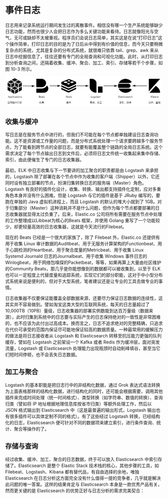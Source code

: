# 事件日志

日志用来记录系统运行期间发生过的离散事件。相信没有哪一个生产系统能够缺少日志功能，然而也很少人会把日志作为多么关键功能来看待。日志就像阳光与空气，无可或缺却不太被重视。程序员们会说日志简单，其实这是在说“打印日志”这个操作简单，打印日志的目的是为了日后从中得到有价值的信息，而今天只要稍微复杂点的系统，尤其是复杂的分布式系统，就很难只依靠 tail、grep、awk 来从日志中挖掘信息了，往往还要有专门的全局查询和可视化功能。此时，从打印日志到分析查询之间，还隔着收集、缓冲、聚合、加工、索引、存储等若干个步骤，如图 10-3 所示。

![img_4.png](img_4.png)

## 收集与缓冲

写日志是在服务节点中进行的，但我们不可能在每个节点都单独建设日志查询功能。这不是资源或工作量的问题，而是分布式系统处理一个请求要跨越多个服务节点，为了能看到跨节点的全部日志，就要有能覆盖整个链路的全局日志系统。这个需求决定了每个节点输出日志到文件后，必须将日志文件统一收集起来集中存储、索引，由此便催生了专门的日志收集器。

最初，ELK 中日志收集与下一节要讲的加工聚合的职责都是由 Logstash 来承担的，Logstash 除了部署在各个节点中作为收集的客户端（Shipper）以外，它还同时设有独立部署的节点，扮演归集转换日志的服务端（Master）角色。Logstash 有良好的插件化设计，收集、转换、输出都支持插件化定制，应对多重角色本身并没有什么困难。但是 Logstash 与它的插件是基于 JRuby 编写的，要跑在单独的 Java 虚拟机进程上，而且 Logstash 的默认的堆大小就到了 1GB。对于归集部分（Master）这种消耗并不是什么问题，但作为每个节点都要部署的日志收集器就显得太过负重了。后来，Elastic.co 公司将所有需要在服务节点中处理的工作整理成以Libbeat为核心的Beats 框架，并使用 Golang 重写了一个功能较少，却更轻量高效的日志收集器，这就是今天流行的Filebeat。

现在的 Beats 已经是一个很大的家族了，除了 Filebeat 外，Elastic.co 还提供有用于收集 Linux 审计数据的Auditbeat、用于无服务计算架构的Functionbeat、用于心跳检测的Heartbeat、用于聚合度量的Metricbeat、用于收集 Linux Systemd Journald 日志的Journalbeat、用于收集 Windows 事件日志的Winlogbeat，用于网络包嗅探的Packetbeat，等等，如果再算上大量由社区维护的Community Beats，那几乎是你能想像到的数据都可以被收集到，以至于 ELK 也可以一定程度上代替度量和追踪系统，实现它们的部分职能，这对于中小型分布式系统来说是便利的，但对于大型系统，笔者建议还是让专业的工具去做专业的事情。

日志收集器不仅要保证能覆盖全部数据来源，还要尽力保证日志数据的连续性，这其实并不容易做到。譬如淘宝这类大型的互联网系统，每天的日志量超过了 10,000TB（10PB）量级，日志收集器的部署实例数能到达百万量级（数据来源），此时归集到系统中的日志要与实际产生的日志保持绝对的一致性是非常困难的，也不应该为此付出过高成本。换而言之，日志不追求绝对的完整精确，只追求在代价可承受的范围内保证尽可能地保证较高的数据质量。一种最常用的缓解压力的做法是将日志接收者从 Logstash 和 Elasticsearch 转移至抗压能力更强的队列缓存，譬如在 Logstash 之前架设一个 Kafka 或者 Redis 作为缓冲层，面对突发流量，Logstash 或 Elasticsearch 处理能力出现瓶颈时自动削峰填谷，甚至当它们短时间停顿，也不会丢失日志数据。


## 加工与聚合
Logstash 的基本职能是把日志行中的非结构化数据，通过 Grok 表达式语法转换为上面表格那样的结构化数据，进行结构化的同时，还可能会根据需要，调用其他插件来完成时间处理（统一时间格式）、类型转换（如字符串、数值的转换）、查询归类（譬如将 IP 地址根据地理信息库按省市归类）等额外处理工作，然后以 JSON 格式输出到 Elasticsearch 中（这是最普遍的输出形式，Logstash 输出也有很多插件可以具体定制不同的格式）。有了这些经过 Logstash 转换，已经结构化的日志，Elasticsearch 便可针对不同的数据项来建立索引，进行条件查询、统计、聚合等操作的了。

## 存储与查询
经过收集、缓冲、加工、聚合的日志数据，终于可以放入 Elasticsearch 中索引存储了。Elasticsearch 是整个 Elastic Stack 技术栈的核心，其他步骤的工具，如 Filebeat、Logstash、Kibana 都有替代品，有自由选择的余地，唯独 Elasticsearch 在日志分析这方面完全没有什么值得一提的竞争者，几乎就是解决此问题的唯一答案。这样的结果肯定与 Elasticsearch 本身是一款优秀产品有关，然而更关键的是 Elasticsearch 的优势正好与日志分析的需求完美契合：

